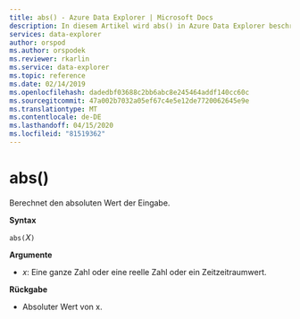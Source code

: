 ```yaml
---
title: abs() - Azure Data Explorer | Microsoft Docs
description: In diesem Artikel wird abs() in Azure Data Explorer beschrieben.
services: data-explorer
author: orspod
ms.author: orspodek
ms.reviewer: rkarlin
ms.service: data-explorer
ms.topic: reference
ms.date: 02/14/2019
ms.openlocfilehash: dadedbf03688c2bb6abc8e245464addf140cc60c
ms.sourcegitcommit: 47a002b7032a05ef67c4e5e12de7720062645e9e
ms.translationtype: MT
ms.contentlocale: de-DE
ms.lasthandoff: 04/15/2020
ms.locfileid: "81519362"
---
```

# <a name="abs"></a>abs()

Berechnet den absoluten Wert der Eingabe.  

**Syntax**

`abs(`*X*`)`

**Argumente**

* *x*: Eine ganze Zahl oder eine reelle Zahl oder ein Zeitzeitraumwert.

**Rückgabe**

* Absoluter Wert von x.